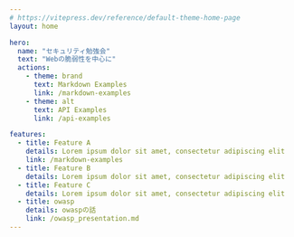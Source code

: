 ```yaml
---
# https://vitepress.dev/reference/default-theme-home-page
layout: home

hero:
  name: "セキュリティ勉強会"
  text: "Webの脆弱性を中心に"
  actions:
    - theme: brand
      text: Markdown Examples
      link: /markdown-examples
    - theme: alt
      text: API Examples
      link: /api-examples

features:
  - title: Feature A
    details: Lorem ipsum dolor sit amet, consectetur adipiscing elit
    link: /markdown-examples
  - title: Feature B
    details: Lorem ipsum dolor sit amet, consectetur adipiscing elit
  - title: Feature C
    details: Lorem ipsum dolor sit amet, consectetur adipiscing elit
  - title: owasp
    details: owaspの話
    link: /owasp_presentation.md
---
```

